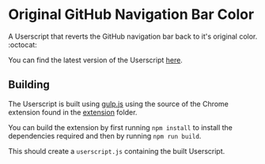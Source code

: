 # Original GitHub Navigation Bar Color

A Userscript that reverts the GitHub navigation bar back to it's original color. :octocat:

You can find the latest version of the Userscript [here](https://github.com/jackwilsdon/original-github-navigation-bar-color/releases/latest).

## Building

The Userscript is built using [gulp.js](http://gulpjs.com/) using the source of the Chrome extension found in the [extension](../extension) folder.

You can build the extension by first running `npm install` to install the dependencies required and then by running `npm run build`.

This should create a `userscript.js` containing the built Userscript.
